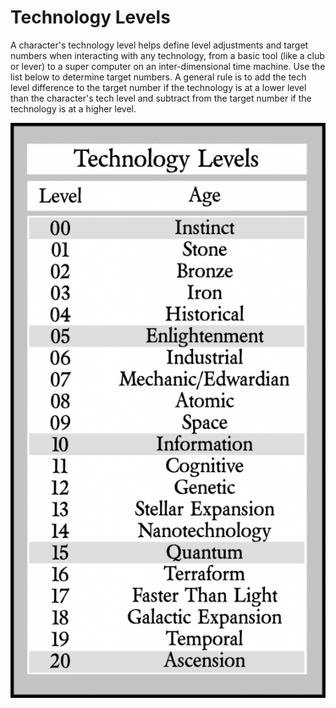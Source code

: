 # Technology Levels #
A character's technology level helps define level adjustments and target numbers when interacting with any technology, from a basic tool (like a club or lever) to a super computer on an inter-dimensional time machine. Use the list below to determine target numbers. A general rule is to add the tech level difference to the target number if the technology is at a lower level than the character's tech level and subtract from the target number if the technology is at a higher level.

![Technology Levels](images/Tech_Levels.png)

